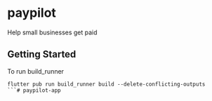 # paypilot

Help small businesses get paid

## Getting Started

To run build_runner

```
flutter pub run build_runner build --delete-conflicting-outputs
```# paypilot-app
